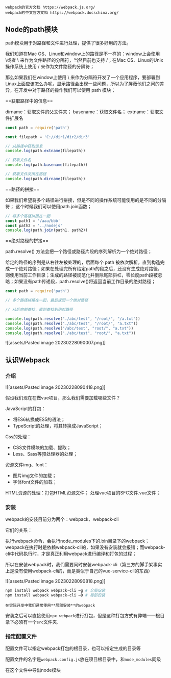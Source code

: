```ad-note
webpack的官方文档 https://webpack.js.org/
webpack的中文官方文档 https://webpack.docschina.org/
```
## Node的path模块

path模块用于对路径和文件进行处理，提供了很多好用的方法。

我们知道在Mac OS、Linux和window上的路径是不一样的：window上会使用 \或者 \\ 来作为文件路径的分隔符，当然目前也支持 /；在Mac OS、Linux的Unix操作系统上使用 / 来作为文件路径的分隔符；

那么如果我们在window上使用 \ 来作为分隔符开发了一个应用程序，要部署到Linux上面应该怎么办呢，显示路径会出现一些问题，所以为了屏蔽他们之间的差异，在开发中对于路径的操作我们可以使用 path 模块；

==获取路径中的信息==

dirname：获取文件的父文件夹；
basename：获取文件名；
extname：获取文件扩展名

```js
const path = require('path')

const filepath = 'C://dir1/dir2/dir3'

// 从路径中获取信息
console.log(path.extname(filepath))

// 获取文件名
console.log(path.basename(filepath))

// 获取文件夹所在路径
console.log(path.dirname(filepath))
```


==路径的拼接==

如果我们希望将多个路径进行拼接，但是不同的操作系统可能使用的是不同的分隔符；
这个时候我们可以使用path.join函数；

```js
// 将多个路径拼接在一起
const path1 = '/aaa/bbb'
const path2 = '../nodejs'
console.log(path.join(path1, path2))
```

==绝对路径的拼接==

path.resolve() 方法会把一个路径或路径片段的序列解析为一个绝对路径；

给定的路径的序列是从右往左被处理的，后面每个 path 被依次解析，直到构造完成一个绝对路径；如果在处理完所有给定path的段之后，还没有生成绝对路径，则使用当前工作目录；生成的路径被规范化并删除尾部斜杠，零长度path段被忽略；如果没有path传递段，path.resolve()将返回当前工作目录的绝对路径；

```js
const path = require('path')

// 多个路径拼接在一起，最后返回一个绝对路径

// 从后向前查找，直到查找到绝对路径

console.log(path.resolve("./abc/test", "/root/", "/a.txt"))
console.log(path.resolve("./abc/test", "/root/", "a.txt"))
console.log(path.resolve("/abc/test", "root/", "a.txt"))
console.log(path.resolve("./abc/test", "root/", "a.txt"))

```

![[assets/Pasted image 20230228090007.png]]


## 认识Webpack

### 介绍

![[assets/Pasted image 20230228090418.png]]

假设我们现在在做vue项目，那么我们需要加载哪些文件？

JavaScript的打包：
- 将ES6转换成ES5的语法；
- TypeScript的处理，将其转换成JavaScript；

Css的处理：
- CSS文件模块的加载、提取；
- Less、Sass等预处理器的处理；

资源文件img、font：
- 图片img文件的加载；
- 字体font文件的加载；

HTML资源的处理：打包HTML资源文件；
处理vue项目的SFC文件.vue文件；

### 安装

webpack的安装目前分为两个：webpack、webpack-cli

它们的关系：

执行webpack命令，会执行node_modules下的.bin目录下的webpack；webpack在执行时是依赖webpack-cli的，如果没有安装就会报错；而webpack-cli中代码执行时，才是真正利用webpack进行编译和打包的过程；

所以在安装webpack时，我们需要同时安装webpack-cli（第三方的脚手架事实上是没有使用webpack-cli的，而是类似于自己的vue-service-cli的东西）

![[assets/Pasted image 20230228090818.png]]

```bash
npm install webpack webpack-cli –g # 全局安装
npm install webpack webpack-cli –D # 局部安装
```

```ad-info
在实际开发中我们通常使用**局部安装**的webpack
```

安装之后可以直接使用`npx webpack`进行打包，但是这种打包方式有弊端——根目录下必须有一个`src`文件夹.

### 指定配置文件

配置文件可以指定webpack打包的根目录，也可以指定生成的目录等

配置文件的名字是`webpack.config.js`放在项目根目录中，和`node_modules`同级

在这个文件中导出node模块

```js

```